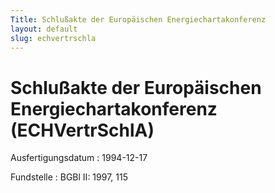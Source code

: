 ```yaml
---
Title: Schlußakte der Europäischen Energiechartakonferenz
layout: default
slug: echvertrschla
---
```


# Schlußakte der Europäischen Energiechartakonferenz (ECHVertrSchlA)

Ausfertigungsdatum
:   1994-12-17

Fundstelle
:   BGBl II: 1997, 115

